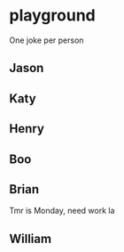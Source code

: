 # playground

One joke per person

## Jason

## Katy

## Henry

## Boo

## Brian
Tmr is Monday, need work la
## William